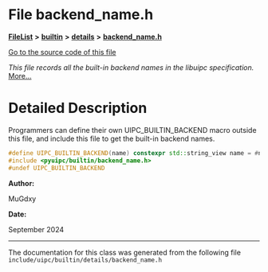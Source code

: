 

# File backend\_name.h



[**FileList**](files.md) **>** [**builtin**](dir_e46c520626162f9e42d80fd08f196511.md) **>** [**details**](dir_4db2109fccbcdb4025718aaa828a1196.md) **>** [**backend\_name.h**](backend__name_8h.md)

[Go to the source code of this file](backend__name_8h_source.md)

_This file records all the built-in backend names in the libuipc specification._ [More...](#detailed-description)


































































# Detailed Description


Programmers can define their own UIPC\_BUILTIN\_BACKEND macro outside this file, and include this file to get the built-in backend names.



```C++
#define UIPC_BUILTIN_BACKEND(name) constexpr std::string_view name = #name
#include <pyuipc/builtin/backend_name.h>
#undef UIPC_BUILTIN_BACKEND
```





**Author:**

MuGdxy 




**Date:**

September 2024 





    

------------------------------
The documentation for this class was generated from the following file `include/uipc/builtin/details/backend_name.h`

